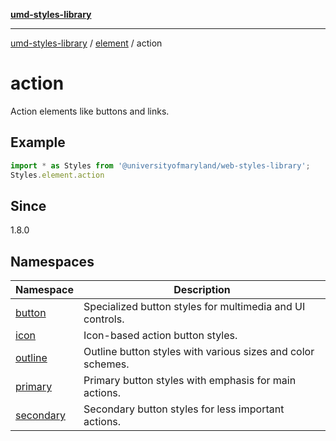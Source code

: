 [**umd-styles-library**](../../../README.md)

***

[umd-styles-library](../../../modules.md) / [element](../../README.md) / action

# action

Action elements like buttons and links.

## Example

```typescript
import * as Styles from '@universityofmaryland/web-styles-library';
Styles.element.action
```

## Since

1.8.0

## Namespaces

| Namespace | Description |
| ------ | ------ |
| [button](namespaces/button/README.md) | Specialized button styles for multimedia and UI controls. |
| [icon](namespaces/icon/README.md) | Icon-based action button styles. |
| [outline](namespaces/outline/README.md) | Outline button styles with various sizes and color schemes. |
| [primary](namespaces/primary/README.md) | Primary button styles with emphasis for main actions. |
| [secondary](namespaces/secondary/README.md) | Secondary button styles for less important actions. |
